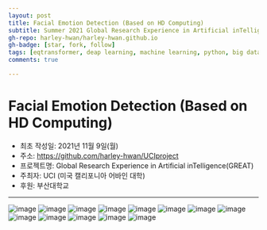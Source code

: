 ```yaml
---
layout: post
title: Facial Emotion Detection (Based on HD Computing)
subtitle: Summer 2021 Global Research Experience in Artificial inTelligence(GREAT)
gh-repo: harley-hwan/harley-hwan.github.io
gh-badge: [star, fork, follow]
tags: [eqtransformer, deap learning, machine learning, python, big data science]
comments: true

---
```


# Facial Emotion Detection (Based on HD Computing)

- 최초 작성일: 2021년 11월 9일(월)
- 주소: https://github.com/harley-hwan/UCIproject
- 프로젝트명: Global Research Experience in Artificial inTelligence(GREAT) 
- 주최자: UCI (미국 캘리포니아 어바인 대학)
- 후원: 부산대학교

---

![image](https://user-images.githubusercontent.com/68185569/140916214-8f603bbe-c414-4600-9181-627e46f9a7c7.png)
![image](https://user-images.githubusercontent.com/68185569/140916168-83624611-c216-4e7b-834f-0527b4e92cba.png)
![image](https://user-images.githubusercontent.com/68185569/140916249-fb07e1a3-184f-462f-a9b4-bb934b54710e.png)
![image](https://user-images.githubusercontent.com/68185569/140916274-e02c9e67-3c14-45c5-88a2-808735b9ad3d.png)
![image](https://user-images.githubusercontent.com/68185569/140916310-5e15c08f-5bc5-4081-a36c-ffac53d149d6.png)
![image](https://user-images.githubusercontent.com/68185569/140916355-8d0e8485-b1da-4f19-aee2-6515a7714354.png)
![image](https://user-images.githubusercontent.com/68185569/140916387-929fafcc-51e3-4672-91c3-2404055b3438.png)
![image](https://user-images.githubusercontent.com/68185569/140916414-51d45dac-1e74-44c5-9382-320f97f6da8b.png)
![image](https://user-images.githubusercontent.com/68185569/140916446-eef2d716-0283-4771-9f95-97d56652db00.png)
![image](https://user-images.githubusercontent.com/68185569/140916478-b6cab7de-8b98-474a-a9e1-d3e454ec21b3.png)
![image](https://user-images.githubusercontent.com/68185569/140916510-510eb930-69a6-410d-9d43-5bf6231ed9c7.png)
![image](https://user-images.githubusercontent.com/68185569/140916548-78dfa0e4-b13d-4a0a-9e2a-da3a967d63a5.png)
![image](https://user-images.githubusercontent.com/68185569/140916577-85455578-9837-4c08-821e-60163afadb13.png)
